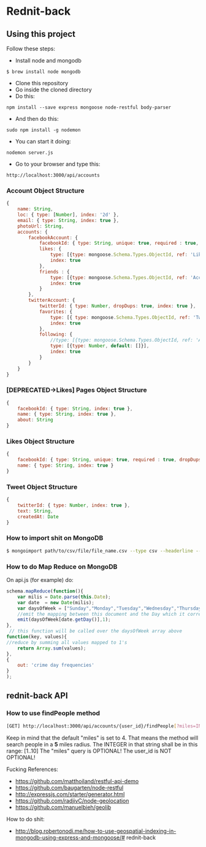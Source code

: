 # Rednit-back

## Using this project

Follow these steps:

* Install node and mongodb
```shell
$ brew install node mongodb
```

* Clone this repository
* Go inside the cloned directory
* Do this:
``` shell
npm install --save express mongoose node-restful body-parser
```
* And then do this:
``` shell
sudo npm install -g nodemon
```
* You can start it doing:
``` shell
nodemon server.js
```

* Go to your browser and type this:
```shell
http://localhost:3000/api/accounts
```


### Account Object Structure
```javascript
{
    name: String,
    loc: { type: [Number], index: '2d' },
    email: { type: String, index: true },
    photoUrl: String,
    accounts: {
        facebookAccount: {
            facebookId: { type: String, unique: true, required : true, dropDups: true, index: true },
            likes: {
                type: [{type: mongoose.Schema.Types.ObjectId, ref: 'Likes', default: []}],
                index: true
            },
            friends : {
                type: [{type: mongoose.Schema.Types.ObjectId, ref: 'Accounts', default: []}],
                index: true
            }
        },
        twitterAccount: {
            twitterId: { type: Number, dropDups: true, index: true },
            favorites: {
                type: [{ type: mongoose.Schema.Types.ObjectId, ref: 'Tweets', default: [] }],
                index: true
            },
            following: {
                //type: [{type: mongoose.Schema.Types.ObjectId, ref: 'Accounts'}],
                type: [{type: Number, default: []}],
                index: true
            }
        }
    }
}
```

### [DEPRECATED->Likes] Pages Object Structure
```javascript
{
    facebookId: { type: String, index: true },
    name: { type: String, index: true },
    about: String
}
```

### Likes Object Structure
```javascript
{
    facebookId: { type: String, unique: true, required : true, dropDups: true, index: true },
    name: { type: String, index: true }
}
```

### Tweet Object Structure
```javascript
{
    twitterId: { type: Number, index: true },
    text: String,
    createdAt: Date
}
```

### How to import shit on MongoDB

```sh
$ mongoimport path/to/csv/file/file_name.csv --type csv --headerline --collection crimes
```

### How to do Map Reduce on MongoDB
On api.js (for example) do:
```javascript
schema.mapReduce(function(){
    var milis = Date.parse(this.Date);
    var date  = new Date(milis);
    var daysOfWeek = ["Sunday","Monday","Tuesday","Wednesday","Thursday","Friday","Saturday"];
    //emit the mapping between this document and the Day which it corresponds to.
    emit(daysOfWeek[date.getDay()],1);
},
 // this function will be called over the daysOfWeek array above
function(key, values){
//reduce by summing all values mapped to 1's
    return Array.sum(values);
},
{
    out: 'crime day frequencies'
}
);
```

## rednit-back API

### How to use findPeople method
```bash
[GET] http://localhost:3000/api/accounts/{user_id}/findPeople[?miles=INTEGER]
```
Keep in mind that the default "miles" is set to 4. That means the method will search people in a **5** miles radius.
The INTEGER in that string shall be in this range: [1..10]
The "miles" query is OPTIONAL!
The user_id is NOT OPTIONAL!

Fucking References:

* https://github.com/matthoiland/restful-api-demo
* https://github.com/baugarten/node-restful
* http://expressjs.com/starter/generator.html
* https://github.com/radjivC/node-geolocation
* https://github.com/manuelbieh/geolib

How to do shit:
* http://blog.robertonodi.me/how-to-use-geospatial-indexing-in-mongodb-using-express-and-mongoose/# rednit-back
